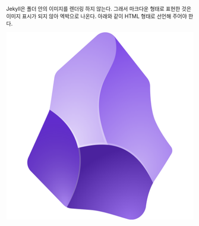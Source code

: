 Jekyll은 폴더 안의 이미지를 렌더링 하지 않는다.
그래서 마크다운 형태로 표현한 것은 이미지 표시가 되지 않아 엑박으로 나온다.
아래와 같이 HTML 형태로 선언해 주어야 한다.

<img src = "Attached Files/image-name.png"/>